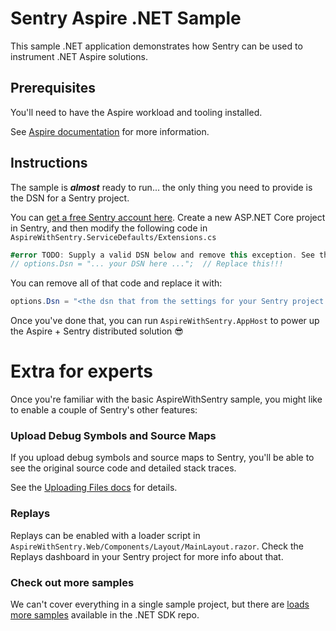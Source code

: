 # Sentry Aspire .NET Sample

This sample .NET application demonstrates how Sentry can be used to instrument .NET Aspire solutions.

## Prerequisites

You'll need to have the Aspire workload and tooling installed. 

See [Aspire documentation](https://learn.microsoft.com/en-us/dotnet/aspire/fundamentals/setup-tooling?tabs=visual-studio)
for more information.

## Instructions

The sample is **_almost_** ready to run... the only thing you need to provide is the DSN for a Sentry project. 

You can [get a free Sentry account here](https://sentry.io/signup/). Create a new ASP.NET Core project in Sentry, and then modify the 
following code in `AspireWithSentry.ServiceDefaults/Extensions.cs`

```csharp
#error TODO: Supply a valid DSN below and remove this exception. See the README.md for help.
// options.Dsn = "... your DSN here ...";  // Replace this!!!
```

You can remove all of that code and replace it with:
    
```csharp
options.Dsn = "<the dsn that from the settings for your Sentry project...>";
```

Once you've done that, you can run `AspireWithSentry.AppHost` to power up the Aspire + Sentry distributed solution 😎

# Extra for experts

Once you're familiar with the basic AspireWithSentry sample, you might like to enable a couple of Sentry's other
features:

### Upload Debug Symbols and Source Maps

If you upload debug symbols and source maps to Sentry, you'll be able to see the original source code and detailed 
stack traces. 

See the [Uploading Files docs](https://docs.sentry.io/platforms/dotnet/guides/aspnetcore/data-management/debug-files/upload/) for details.  

### Replays

Replays can be enabled with a loader script in `AspireWithSentry.Web/Components/Layout/MainLayout.razor`. Check the 
Replays dashboard in your Sentry project for more info about that.

### Check out more samples

We can't cover everything in a single sample project, but there are [loads more samples](https://github.com/getsentry/sentry-dotnet/tree/main/samples) available in the .NET SDK repo.
